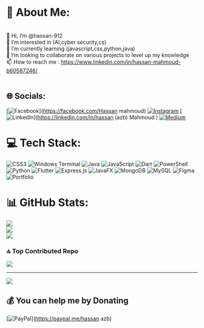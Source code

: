 # 💫 About Me:
<br>👋 Hi, I’m @hassan-912<br>👀 I’m interested in (AI,cyber security,cs)<br>🌱 I’m currently learning (javascript,css,python,java)<br>💞️ I’m looking to collaborate on  various projects to level up my knowledge<br>📫 How to reach me : https://www.linkedin.com/in/hassan-mahmoud-b60587246/<br><br>


## 🌐 Socials:
[![Facebook](https://img.shields.io/badge/Facebook-%231877F2.svg?logo=Facebook&logoColor=white)](https://facebook.com/Hassan mahmoud) [![Instagram](https://img.shields.io/badge/Instagram-%23E4405F.svg?logo=Instagram&logoColor=white)](https://instagram.com/__hassanmahmoud_) [![LinkedIn](https://img.shields.io/badge/LinkedIn-%230077B5.svg?logo=linkedin&logoColor=white)](https://linkedin.com/in/hassan (azb) Mahmoud ) [![Medium](https://img.shields.io/badge/Medium-12100E?logo=medium&logoColor=white)](https://medium.com/@mahmoud) 

# 💻 Tech Stack:
![CSS3](https://img.shields.io/badge/css3-%231572B6.svg?style=for-the-badge&logo=css3&logoColor=white) ![Windows Terminal](https://img.shields.io/badge/Windows%20Terminal-%234D4D4D.svg?style=for-the-badge&logo=windows-terminal&logoColor=white) ![Java](https://img.shields.io/badge/java-%23ED8B00.svg?style=for-the-badge&logo=openjdk&logoColor=white) ![JavaScript](https://img.shields.io/badge/javascript-%23323330.svg?style=for-the-badge&logo=javascript&logoColor=%23F7DF1E) ![Dart](https://img.shields.io/badge/dart-%230175C2.svg?style=for-the-badge&logo=dart&logoColor=white) ![PowerShell](https://img.shields.io/badge/PowerShell-%235391FE.svg?style=for-the-badge&logo=powershell&logoColor=white) ![Python](https://img.shields.io/badge/python-3670A0?style=for-the-badge&logo=python&logoColor=ffdd54) ![Flutter](https://img.shields.io/badge/Flutter-%2302569B.svg?style=for-the-badge&logo=Flutter&logoColor=white) ![Express.js](https://img.shields.io/badge/express.js-%23404d59.svg?style=for-the-badge&logo=express&logoColor=%2361DAFB) ![JavaFX](https://img.shields.io/badge/javafx-%23FF0000.svg?style=for-the-badge&logo=javafx&logoColor=white) ![MongoDB](https://img.shields.io/badge/MongoDB-%234ea94b.svg?style=for-the-badge&logo=mongodb&logoColor=white) ![MySQL](https://img.shields.io/badge/mysql-4479A1.svg?style=for-the-badge&logo=mysql&logoColor=white) ![Figma](https://img.shields.io/badge/figma-%23F24E1E.svg?style=for-the-badge&logo=figma&logoColor=white) ![Portfolio](https://img.shields.io/badge/Portfolio-%23000000.svg?style=for-the-badge&logo=firefox&logoColor=#FF7139)
# 📊 GitHub Stats:
![](https://github-readme-stats.vercel.app/api?username=hassan-912&theme=dark&hide_border=false&include_all_commits=false&count_private=false)<br/>
![](https://github-readme-streak-stats.herokuapp.com/?user=hassan-912&theme=dark&hide_border=false)<br/>
![](https://github-readme-stats.vercel.app/api/top-langs/?username=hassan-912&theme=dark&hide_border=false&include_all_commits=false&count_private=false&layout=compact)

### 🔝 Top Contributed Repo
![](https://github-contributor-stats.vercel.app/api?username=hassan-912&limit=5&theme=dark&combine_all_yearly_contributions=true)

---
[![](https://visitcount.itsvg.in/api?id=hassan-912&icon=2&color=10)](https://visitcount.itsvg.in)

  ## 💰 You can help me by Donating
  [![PayPal](https://img.shields.io/badge/PayPal-00457C?style=for-the-badge&logo=paypal&logoColor=white)](https://paypal.me/hassan azb) 

  
<!-- Proudly created with GPRM ( https://gprm.itsvg.in ) -->
